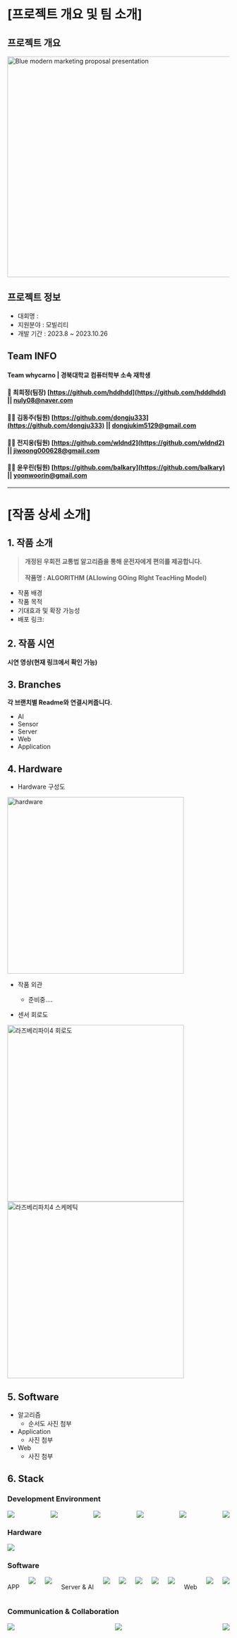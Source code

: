 <h1>[프로젝트 개요 및 팀 소개]</h1>

## 프로젝트 개요
<img src="https://github.com/hdddhdd/whycarno_6043/assets/71762328/f457edc0-3fae-4625-99f3-3aa6aa0d005e" alt="Blue modern marketing proposal presentation" width="850" height="500">

## 프로젝트 정보
* 대회명 :
* 지원분야 : 모빌리티
* 개발 기간 : 2023.8 ~ 2023.10.26
## Team INFO
#### Team whycarno | 경북대학교 컴퓨터학부 소속 재학생

#### 🤷 최희정(팀장) [https://github.com/hddhdd](https://github.com/hdddhdd) || [nuly08@naver.com](mailto:nuly08@naver.com)

#### 🧑‍💻 김동주(팀원) [https://github.com/dongju333](https://github.com/dongju333) || [dongjukim5129@gmail.com](mailto:dongjukim5129@gmail.com)

#### 🤷‍♀️ 전지웅(팀원) [https://github.com/wldnd2](https://github.com/wldnd2) || [jiwoong000628@gmail.com](mailto:jiwoong000628@gmail.com)

#### 🤷‍♂️ 윤우린(팀원) [https://github.com/balkary](https://github.com/balkary) || [yoonwoorin@gmail.com](mailto:yoonwoorin@gmail.com)
***
<h1>[작품 상세 소개]</h1>

## 1. 작품 소개
>  **개정된 우회전 교통법 알고리즘을 통해 운전자에게 편의를 제공합니다.** <br/><br/>
>  **작품명 : ALGORITHM (ALlowing GOing RIght TeacHing Model)** <br/>
* 작품 배경<br/>
* 작품 목적<br/>
* 기대효과 및 확장 가능성<br/>
* 배포 링크:

## 2. 작품 시연
**시연 영상(현재 링크에서 확인 가능)**<br/>

## 3. Branches
**각 브랜치별 Readme와 연결시켜줍니다.**<br/>
* AI<br/>
* Sensor<br/>
* Server<br/>
* Web<br/>
* Application

## 4. Hardware
* Hardware 구성도<br/>
<img src="https://github.com/hdddhdd/whycarno_6043/assets/132255829/c237c885-03d2-4d31-9113-f0bcd6592403" alt="hardware" width="400" height="400">

* 작품 외관<br/>
  * 준비중.... <br/>

* 센서 회로도<br/>
<img src="https://github.com/hdddhdd/whycarno_6043/assets/131581393/a9123a8e-dd73-4c3a-adcd-fd38dbe30324" alt="라즈베리파이4 회로도" width="400" height="400">
<img src="https://github.com/hdddhdd/whycarno_6043/assets/131581393/84999fe5-ddfa-4f05-ae01-c468e4ad5138" alt="라즈베리파치4 스케메틱" width="400" height="400">


## 5. Software
* 알고리즘<br/>
  * 순서도 사진 첨부
* Application<br/>
  * 사진 첨부
* Web
  * 사진 첨부

## 6. Stack
### Development Environment
<div style="display: flex; justify-content: space-between;">
  <img src="https://img.shields.io/badge/Visual Studio Code-007ACC?style=for-the-badge&logo=Visual Studio Code&logoColor=white"/>
  <img src="https://img.shields.io/badge/WebStorm-000000?style=for-the-badge&logo=WebStorm&logoColor=white"/> 
  <img src="https://img.shields.io/badge/Android Studio-3DDC84?style=for-the-badge&logo=Android Studio&logoColor=white"/>
  <img src="https://img.shields.io/badge/Google%20Colab-F9AB00?style=for-the-badge&logo=Google%20Colab&logoColor=black">
  <img src="https://img.shields.io/badge/Firebase-FFCA28?style=for-the-badge&logo=Firebase&logoColor=black">
  <img src="https://img.shields.io/badge/Cloudtype-000000?style=for-the-badge&logo=Cloudtype&logoColor=white">
</div>

### Hardware
<div style="display: flex; justify-content: space-between;">
  <img src="https://img.shields.io/badge/Raspberry%20Pi-C51A4A?style=for-the-badge&logo=Raspberry%20Pi&logoColor=white">
</div>

### Software
<div style="display: flex; justify-content: space-between;">
  <p>APP</p>
  <img src="https://img.shields.io/badge/Flutter-02569B?style=for-the-badge&logo=Flutter&logoColor=white">
  <img src="https://img.shields.io/badge/Dart-0175C2?style=for-the-badge&logo=Dart&logoColor=white">
  <p>Server & AI</p>
  <img src="https://img.shields.io/badge/Flask-000000?style=for-the-badge&logo=flask&logoColor=white"/>
  <img src="https://img.shields.io/badge/OpenCV-5C3EE8?style=for-the-badge&logo=OpenCV&logoColor=white">
  <img src="https://img.shields.io/badge/PyTorch-EE4C2C?style=for-the-badge&logo=PyTorch&logoColor=white">
  <img src="https://img.shields.io/badge/Python-3776AB?style=for-the-badge&logo=Python&logoColor=white">
  <img src="https://img.shields.io/badge/YOLO-FFA500?style=for-the-badge&logo=YOLO&logoColor=black">
  <p>Web</p>
  <img src="https://img.shields.io/badge/React-61DAFB?style=for-the-badge&logo=React&logoColor=white">
  <img src="https://img.shields.io/badge/CSS3-1572B6?style=for-the-badge&logo=css3&logoColor=white"/>
</div>

### Communication & Collaboration
<div style="display: flex; justify-content: space-between;">
    <img src="https://img.shields.io/badge/Notion-FFFFFF?style=for-the-badge&logo=Notion&logoColor=black">
    <img src="https://img.shields.io/badge/Git-F05032?style=for-the-badge&logo=git&logoColor=white"/>
    <img src="https://img.shields.io/badge/GitHub-181717?style=for-the-badge&logo=GitHub&logoColor=white"/>
</div>
